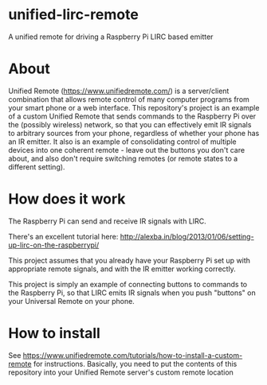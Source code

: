 # unified-lirc-remote 
A unified remote for driving a Raspberry Pi LIRC based emitter

# About 
Unified Remote (https://www.unifiedremote.com/) is a server/client
combination that allows remote control of many computer programs from your smart
phone or a web interface. This repository's project is an example of a custom
Unified Remote that sends commands to the Raspberry Pi over the (possibly
wireless) network, so that you can effectively emit IR signals to arbitrary
sources from your phone, regardless of whether your phone has an IR emitter. It
also is an example of consolidating control of multiple devices into one
coherent remote - leave out the buttons you don't care about, and also don't
require switching remotes (or remote states to a different setting).

# How does it work 

The Raspberry Pi can send and receive IR signals with LIRC.

There's an excellent tutorial here:
http://alexba.in/blog/2013/01/06/setting-up-lirc-on-the-raspberrypi/

This project assumes that you already have your Raspberry Pi set up with
appropriate remote signals, and with the IR emitter working correctly.

This project is simply an example of connecting buttons to commands to
the Raspberry Pi, so that LIRC emits IR signals when you push "buttons"
on your Universal Remote on your phone.

# How to install 

See
https://www.unifiedremote.com/tutorials/how-to-install-a-custom-remote for
instructions. Basically, you need to put the contents of this repository into
your Unified Remote server's custom remote location
